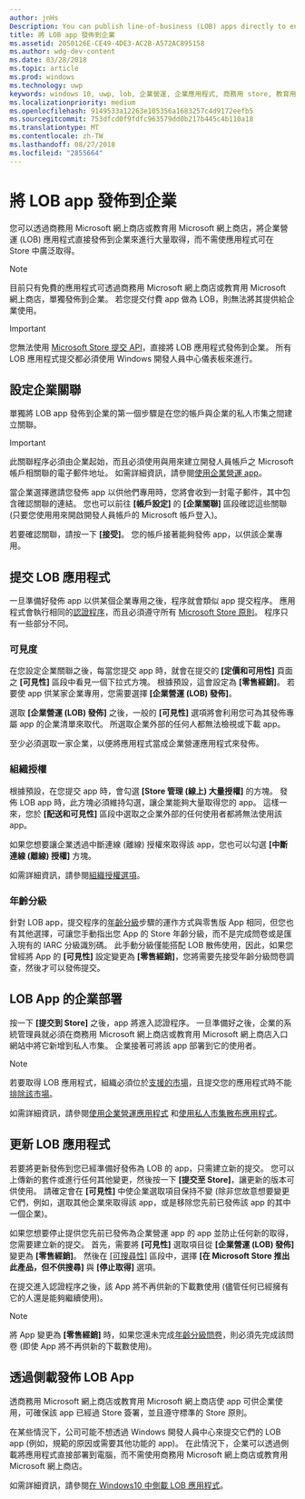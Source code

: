 ```yaml
---
author: jnHs
Description: You can publish line-of-business (LOB) apps directly to enterprises for volume acquisition via the Microsoft Store for Business or Microsoft Store for Education, without making the apps broadly available in the Store.
title: 將 LOB app 發佈到企業
ms.assetid: 2050126E-CE49-4DE3-AC2B-A572AC895158
ms.author: wdg-dev-content
ms.date: 03/28/2018
ms.topic: article
ms.prod: windows
ms.technology: uwp
keywords: windows 10, uwp, lob, 企業營運, 企業應用程式, 商務用 store, 教育用 store, 企業
ms.localizationpriority: medium
ms.openlocfilehash: 9149533a12263e105356a1683257c4d9172eefb5
ms.sourcegitcommit: 753dfcd0f9fdfc963579dd0b217b445c4b110a18
ms.translationtype: MT
ms.contentlocale: zh-TW
ms.lasthandoff: 08/27/2018
ms.locfileid: "2855664"
---
```

# <a name="distribute-lob-apps-to-enterprises"></a>將 LOB app 發佈到企業


您可以透過商務用 Microsoft 網上商店或教育用 Microsoft 網上商店，將企業營運 (LOB) 應用程式直接發佈到企業來進行大量取得，而不需使應用程式可在 Store 中廣泛取得。

> [!NOTE]
> 目前只有免費的應用程式可透過商務用 Microsoft 網上商店或教育用 Microsoft 網上商店，單獨發佈到企業。 若您提交付費 app 做為 LOB，則無法將其提供給企業使用。 

> [!IMPORTANT]
> 您無法使用 [Microsoft Store 提交 API](../monetize/create-and-manage-submissions-using-windows-store-services.md)，直接將 LOB 應用程式發佈到企業。 所有 LOB 應用程式提交都必須使用 Windows 開發人員中心儀表板來進行。


## <a name="set-up-the-enterprise-association"></a>設定企業關聯

單獨將 LOB app 發佈到企業的第一個步驟是在您的帳戶與企業的私人市集之間建立關聯。

> [!IMPORTANT]
> 此關聯程序必須由企業起始，而且必須使用與用來建立開發人員帳戶之 Microsoft 帳戶相關聯的電子郵件地址。 如需詳細資訊，請參閱[使用企業營運 app](http://go.microsoft.com/fwlink/p/?LinkId=698846)。

當企業選擇邀請您發佈 app 以供他們專用時，您將會收到一封電子郵件，其中包含確認關聯的連結。 您也可以前往 **\[帳戶設定\]** 的 **\[企業關聯\]** 區段確認這些關聯 (只要您使用用來開啟開發人員帳戶的 Microsoft 帳戶登入)。

若要確認關聯，請按一下 **\[接受\]**。 您的帳戶接著能夠發佈 app，以供該企業專用。


## <a name="submit-lob-apps"></a>提交 LOB 應用程式

一旦準備好發佈 app 以供某個企業專用之後，程序就會類似 app 提交程序。 應用程式會執行相同的[認證程序](the-app-certification-process.md)，而且必須遵守所有 [Microsoft Store 原則](https://docs.microsoft.com/legal/windows/agreements/store-policies)。 程序只有一些部分不同。


### <a name="visibility"></a>可見度

在您設定企業關聯之後，每當您提交 app 時，就會在提交的 **\[定價和可用性\]** 頁面之 **\[可見性\]** 區段中看見一個下拉式方塊。 根據預設，這會設定為 **\[零售經銷\]**。 若要使 app 供某家企業專用，您需要選擇 **\[企業營運 (LOB) 發佈\]**。

選取 **\[企業營運 (LOB) 發佈\]** 之後，一般的 **\[可見性\]** 選項將會利用您可為其發佈專屬 app 的企業清單來取代。 所選取企業外部的任何人都無法檢視或下載 app。

至少必須選取一家企業，以便將應用程式當成企業營運應用程式來發佈。

<span id="organizational" />

### <a name="organizational-licensing"></a>組織授權

根據預設，在您提交 app 時，會勾選 **\[Store 管理 (線上) 大量授權\]** 的方塊。 發佈 LOB app 時，此方塊必須維持勾選，讓企業能夠大量取得您的 app。 這樣一來，您於 **\[配送和可見性\]** 區段中選取之企業外部的任何使用者都將無法使用該 app。

如果您想要讓企業透過中斷連線 (離線) 授權來取得該 app，您也可以勾選 **\[中斷連線 (離線) 授權\]** 方塊。

如需詳細資訊，請參閱[組織授權選項](organizational-licensing.md)。


### <a name="age-ratings"></a>年齡分級

針對 LOB app，提交程序的[年齡分級](age-ratings.md)步驟的運作方式與零售版 App 相同，但您也有其他選擇，可讓您手動指出您 App 的 Store 年齡分級，而不是完成問卷或是匯入現有的 IARC 分級識別碼。 此手動分級僅能搭配 LOB 散佈使用，因此，如果您曾經將 App 的 **\[可見性\]** 設定變更為 **\[零售經銷\]**，您將需要先接受年齡分級問卷調查，然後才可以發佈提交。


## <a name="enterprise-deployment-of-lob-apps"></a>LOB App 的企業部署

按一下 **\[提交到 Store\]** 之後，app 將進入認證程序。 一旦準備好之後，企業的系統管理員就必須在商務用 Microsoft 網上商店或教育用 Microsoft 網上商店入口網站中將它新增到私人市集。 企業接著可將該 app 部署到它的使用者。

> [!NOTE]
> 若要取得 LOB 應用程式，組織必須位於[支援的市場](https://technet.microsoft.com/itpro/windows/whats-new/windows-store-for-business-overview#supported-markets)，且提交您的應用程式時不能[排除該市場](define-pricing-and-market-selection.md)。 

如需詳細資訊，請參閱[使用企業營運應用程式](http://go.microsoft.com/fwlink/p/?LinkId=698846) 和[使用私人市集散布應用程式](http://go.microsoft.com/fwlink/p/?LinkId=698847)。


## <a name="update-lob-apps"></a>更新 LOB 應用程式

若要將更新發佈到您已經準備好發佈為 LOB 的 app，只需建立新的提交。 您可以上傳新的套件或進行任何其他變更，然後按一下 **\[提交至 Store\]**，讓更新的版本可供使用。 請確定會在 **\[可見性\]** 中使企業選取項目保持不變 (除非您故意想要變更它們，例如，選取其他企業來取得該 app，或是移除您先前已發佈該 app 的其中一個企業)。

如果您想要停止提供您先前已發佈為企業營運 app 的 app 並防止任何新的取得，您需要建立新的提交。 首先，需要將 **\[可見性\]** 選取項目從 **\[企業營運 (LOB) 發佈\]** 變更為 **\[零售經銷\]**。 然後在 [\[可搜尋性\]](choose-visibility-options.md#discoverability) 區段中，選擇 **\[在 Microsoft Store 推出此產品，但不供搜尋\]** 與 **\[停止取得\]** 選項。

在提交進入認證程序之後，該 App 將不再供新的下載數使用 (儘管任何已經擁有它的人還是能夠繼續使用)。

> [!NOTE]
> 將 App 變更為 **\[零售經銷\]** 時，如果您還未完成[年齡分級問卷](age-ratings.md)，則必須先完成該問卷 (即使 App 將不再供新的下載數使用)。


## <a name="distribute-lob-apps-through-sideloading"></a>透過側載發佈 LOB App

透商務用 Microsoft 網上商店或教育用 Microsoft 網上商店使 app 可供企業使用，可確保該 app 已經過 Store 簽署，並且遵守標準的 Store 原則。

在某些情況下，公司可能不想透過 Windows 開發人員中心來提交它們的 LOB app (例如，規範的原因或需要其他功能的 app)。 在此情況下，企業可以透過側載將應用程式直接部署到電腦，而不需使用商務用 Microsoft 網上商店或教育用 Microsoft 網上商店。

如需詳細資訊，請參閱[在 Windows10 中側載 LOB 應用程式](http://go.microsoft.com/fwlink/p/?LinkId=623433)。

 

 




